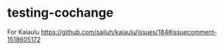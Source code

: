 # testing-cochange
For Kaiaulu https://github.com/sailuh/kaiaulu/issues/184#issuecomment-1518605172
